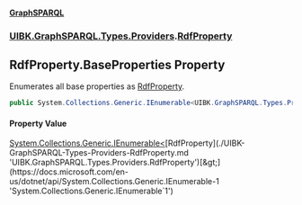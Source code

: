 #### [GraphSPARQL](./index.md 'index')
### [UIBK.GraphSPARQL.Types.Providers](./UIBK-GraphSPARQL-Types-Providers.md 'UIBK.GraphSPARQL.Types.Providers').[RdfProperty](./UIBK-GraphSPARQL-Types-Providers-RdfProperty.md 'UIBK.GraphSPARQL.Types.Providers.RdfProperty')
## RdfProperty.BaseProperties Property
Enumerates all base properties as [RdfProperty](./UIBK-GraphSPARQL-Types-Providers-RdfProperty.md 'UIBK.GraphSPARQL.Types.Providers.RdfProperty').  
```csharp
public System.Collections.Generic.IEnumerable<UIBK.GraphSPARQL.Types.Providers.RdfProperty> BaseProperties { get; }
```
#### Property Value
[System.Collections.Generic.IEnumerable&lt;](https://docs.microsoft.com/en-us/dotnet/api/System.Collections.Generic.IEnumerable-1 'System.Collections.Generic.IEnumerable`1')[RdfProperty](./UIBK-GraphSPARQL-Types-Providers-RdfProperty.md 'UIBK.GraphSPARQL.Types.Providers.RdfProperty')[&gt;](https://docs.microsoft.com/en-us/dotnet/api/System.Collections.Generic.IEnumerable-1 'System.Collections.Generic.IEnumerable`1')  
